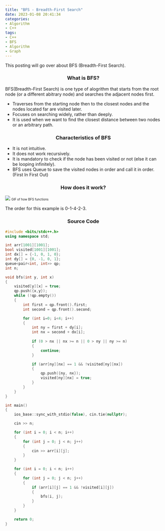 ```yaml
---
title: "BFS - Breadth-First Search"
date: 2023-01-08 20:41:34
categories:
- Algorithm
- C++
tags:
- C++
- BFS
- Algorithm
- Graph
---
```

This posting will go over about BFS (Breadth-First Search).

### <center>What is BFS?</center>

BFS(Breadth-First Search) is one type of alogrithm that starts from the root node (or a different abitrary node) and searches the adjacent nodes first.
* Traverses from the starting node then to the closest nodes and the nodes located far are visited later.
* Focuses on searching widely, rather than deeply.
* It is used when we want to find the closest distance between two nodes or an arbitrary path.

### <center>Characteristics of BFS</center>

* It is not intuitive.
* It does not work recursively.
* It is mandatory to check if the node has been visited or not (else it can be looping infinitely).
* BFS uses Queue to save the visited nodes in order and call it in order. (First In First Out)

### <center>How does it work?</center>
<img src="https://media.discordapp.net/attachments/1057833095505645569/1061835681472720979/bfs.gif?width=908&height=511">
<font size="1">GIF of how BFS functions</font>

The order for this example is 0-1-4-2-3.

### <center>Source Code</center>
```cpp
#include <bits/stdc++.h>
using namespace std;

int arr[1001][1001];
bool visited[1001][1001];
int dx[] = {-1, 0, 1, 0};
int dy[] = {0, -1, 0, 1};
queue<pair<int, int>> qp;
int n;

void bfs(int y, int x)
{
    visited[y][x] = true;
    qp.push({x,y});
    while (!qp.empty())
    {
        int first = qp.front().first;
        int second = qp.front().second;

        for (int i=0; i<4; i++)
        {
            int ny = first + dy[i];
            int nx = second + dx[i];
            
            if (0 > nx || nx >= n || 0 > ny || ny >= n)
            {
                continue;
            }

            if (arr[ny][nx] == 1 && !visited[ny][nx])
            {
                qp.push({ny, nx});
                visited[ny][nx] = true;
            }
        }
    }
}

int main()
{
    ios_base::sync_with_stdio(false), cin.tie(nullptr);

    cin >> n;

    for (int i = 0; i < n; i++)
    {
        for (int j = 0; j < n; j++)
        {
            cin >> arr[i][j];
        }
    }

    for (int i = 0; i < n; i++)
    {
        for (int j = 0; j < n; j++)
        {
            if (arr[i][j] == 1 && !visited[i][j])
            {
                bfs(i, j);
            }
        }
    }

    return 0;
}
```
